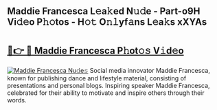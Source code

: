 ## Maddie Francesca L𝚎a𝚔ed N𝚞𝚍e - Part-o9H Vi𝚍𝚎o P𝚑𝚘tos - H𝚘𝚝 O𝚗𝚕yf𝚊ns L𝚎a𝚔s xXYAs

# <h2><a href="http://kff7wzg.oniu.top/?m=Maddie+Francesca">🔗👉 🔴 Maddie Francesca P𝚑ot𝚘𝚜 V𝚒d𝚎o</a></h2>

[![Maddie Francesca Nu𝚍e𝚜](https://i.imgur.com/0qMVB7G.gif)](http://kff7wzg.oniu.top/?m=Maddie+Francesca)
Social media innovator Maddie Francesca, known for publishing dance and lifestyle material, consisting of presentations and personal blogs. Inspiring speaker Maddie Francesca, celebrated for their ability to motivate and inspire others through their words.  
